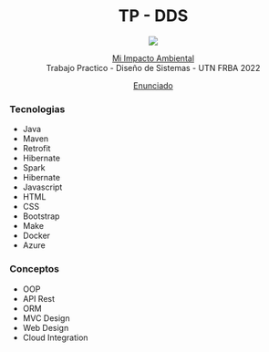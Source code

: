 

<h1 align="center">
TP - DDS 
</h1>
<p align="center">
<a href="http://20.226.116.161:9078/login">
<img src="https://user-images.githubusercontent.com/48862380/222979212-55d0589d-2726-4dc9-8331-7c3a0f49bea4.png"></a>
</p>

<p align="center">
<a href="http://20.226.116.161:9078/login">Mi Impacto Ambiental</a>
<br> Trabajo Practico - Diseño de Sistemas -
UTN FRBA 2022
</p>

 <p align="center">
 <a href="https://drive.google.com/file/d/1kabpFOAiHu6EjXc2LZPrmE_8eA2ayqVl/view">Enunciado</a>
 </p>

### Tecnologias
- Java
- Maven
- Retrofit
- Hibernate
- Spark
- Hibernate
- Javascript
- HTML
- CSS
- Bootstrap
- Make
- Docker
- Azure

### Conceptos
- OOP
- API Rest
- ORM
- MVC Design
- Web Design
- Cloud Integration
